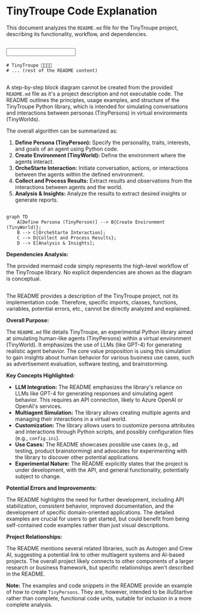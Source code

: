 # TinyTroupe Code Explanation

This document analyzes the `README.md` file for the TinyTroupe project, describing its functionality, workflow, and dependencies.

## <input code>

```
# TinyTroupe 🤠🤓🥸🧐
# ... (rest of the README content)
```

## <algorithm>

A step-by-step block diagram cannot be created from the provided `README.md` file as it's a project description and not executable code.  The README outlines the principles, usage examples, and structure of the TinyTroupe Python library, which is intended for simulating conversations and interactions between personas (TinyPersons) in virtual environments (TinyWorlds).

The overall algorithm can be summarized as:

1. **Define Persona (TinyPerson):** Specify the personality, traits, interests, and goals of an agent using Python code.
2. **Create Environment (TinyWorld):** Define the environment where the agents interact.
3. **OrcheStarte Interaction:** Initiate conversation, actions, or interactions between the agents within the defined environment.
4. **Collect and Process Results:** Extract results and observations from the interactions between agents and the world.
5. **Analysis & Insights:** Analyze the results to extract desired insights or generate reports.


## <mermaid>

```mermaid
graph TD
    A[Define Persona (TinyPerson)] --> B{Create Environment (TinyWorld)};
    B --> C[OrcheStarte Interaction];
    C --> D{Collect and Process Results};
    D --> E[Analysis & Insights];
```

**Dependencies Analysis:**

The provided mermaid code simply represents the high-level workflow of the TinyTroupe library.  No explicit dependencies are shown as the diagram is conceptual.

## <explanation>

The README provides a description of the TinyTroupe project, not its implementation code. Therefore, specific imports, classes, functions, variables, potential errors, etc., cannot be directly analyzed and explained.

**Overall Purpose:**

The `README.md` file details TinyTroupe, an experimental Python library aimed at simulating human-like agents (TinyPersons) within a virtual environment (TinyWorld). It emphasizes the use of LLMs (like GPT-4) for generating realistic agent behavior. The core value proposition is using this simulation to gain insights about human behavior for various business use cases, such as advertisement evaluation, software testing, and brainstorming.

**Key Concepts Highlighted:**

* **LLM Integration:**  The README emphasizes the library's reliance on LLMs like GPT-4 for generating responses and simulating agent behavior.  This requires an API connection, likely to Azure OpenAI or OpenAI's services.
* **Multiagent Simulation:** The library allows creating multiple agents and managing their interactions in a virtual world.
* **Customization:** The library allows users to customize persona attributes and interactions through Python scripts, and possibly configuration files (e.g., `config.ini`).
* **Use Cases:** The README showcases possible use cases (e.g., ad testing, product brainstorming) and advocates for experimenting with the library to discover other potential applications.
* **Experimental Nature:**  The README explicitly states that the project is under development, with the API, and general functionality, potentially subject to change.


**Potential Errors and Improvements:**

The README highlights the need for further development, including API stabilization, consistent behavior, improved documentation, and the development of specific domain-oriented applications. The detailed examples are crucial for users to get started, but could benefit from being self-contained code examples rather than just visual descriptions.


**Project Relationships:**

The README mentions several related libraries, such as Autogen and Crew AI, suggesting a potential link to other multiagent systems and AI-based projects.  The overall project likely connects to other components of a larger research or business framework, but specific relationships aren't described in the README.


**Note:** The examples and code snippets in the README provide an example of how to create `TinyPersons`.  They are, however, intended to be illuStartive rather than complete, functional code units, suitable for inclusion in a more complete analysis.